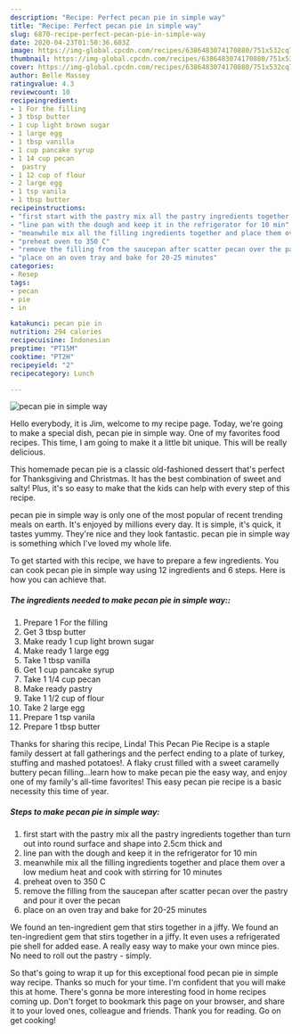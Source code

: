```yaml
---
description: "Recipe: Perfect pecan pie in simple way"
title: "Recipe: Perfect pecan pie in simple way"
slug: 6870-recipe-perfect-pecan-pie-in-simple-way
date: 2020-04-23T01:50:36.603Z
image: https://img-global.cpcdn.com/recipes/6386483074170880/751x532cq70/pecan-pie-in-simple-way-recipe-main-photo.jpg
thumbnail: https://img-global.cpcdn.com/recipes/6386483074170880/751x532cq70/pecan-pie-in-simple-way-recipe-main-photo.jpg
cover: https://img-global.cpcdn.com/recipes/6386483074170880/751x532cq70/pecan-pie-in-simple-way-recipe-main-photo.jpg
author: Belle Massey
ratingvalue: 4.3
reviewcount: 10
recipeingredient:
- 1 For the filling
- 3 tbsp butter
- 1 cup light brown sugar
- 1 large egg
- 1 tbsp vanilla
- 1 cup pancake syrup
- 1 14 cup pecan
-  pastry
- 1 12 cup of flour
- 2 large egg
- 1 tsp vanila
- 1 tbsp butter
recipeinstructions:
- "first start with the pastry mix all the pastry ingredients together than turn out into round surface and shape into 2.5cm thick and"
- "line pan with the dough and keep it in the refrigerator for 10 min"
- "meanwhile mix all the filling ingredients together and place them over a low medium heat and cook with stirring for 10 minutes"
- "preheat oven to 350 C"
- "remove the filling from the saucepan after scatter pecan over the pastry and pour it over the pecan"
- "place on an oven tray and bake for 20-25 minutes"
categories:
- Resep
tags:
- pecan
- pie
- in

katakunci: pecan pie in
nutrition: 294 calories
recipecuisine: Indonesian
preptime: "PT15M"
cooktime: "PT2H"
recipeyield: "2"
recipecategory: Lunch

---
```



![pecan pie in simple way](https://img-global.cpcdn.com/recipes/6386483074170880/751x532cq70/pecan-pie-in-simple-way-recipe-main-photo.jpg)

Hello everybody, it is Jim, welcome to my recipe page. Today, we're going to make a special dish, pecan pie in simple way. One of my favorites food recipes. This time, I am going to make it a little bit unique. This will be really delicious.

This homemade pecan pie is a classic old-fashioned dessert that&#39;s perfect for Thanksgiving and Christmas. It has the best combination of sweet and salty! Plus, it&#39;s so easy to make that the kids can help with every step of this recipe.

pecan pie in simple way is only one of the most popular of recent trending meals on earth. It's enjoyed by millions every day. It is simple, it's quick, it tastes yummy. They're nice and they look fantastic. pecan pie in simple way is something which I've loved my whole life.


To get started with this recipe, we have to prepare a few ingredients. You can cook pecan pie in simple way using 12 ingredients and 6 steps. Here is how you can achieve that.

##### The ingredients needed to make pecan pie in simple way::

1. Prepare 1 For the filling
1. Get 3 tbsp butter
1. Make ready 1 cup light brown sugar
1. Make ready 1 large egg
1. Take 1 tbsp vanilla
1. Get 1 cup pancake syrup
1. Take 1 1/4 cup pecan
1. Make ready  pastry
1. Take 1 1/2 cup of flour
1. Take 2 large egg
1. Prepare 1 tsp vanila
1. Prepare 1 tbsp butter


Thanks for sharing this recipe, Linda! This Pecan Pie Recipe is a staple family dessert at fall gatherings and the perfect ending to a plate of turkey, stuffing and mashed potatoes!. A flaky crust filled with a sweet caramelly buttery pecan filling…learn how to make pecan pie the easy way, and enjoy one of my family&#39;s all-time favorites! This easy pecan pie recipe is a basic necessity this time of year. 

##### Steps to make pecan pie in simple way:

1. first start with the pastry mix all the pastry ingredients together than turn out into round surface and shape into 2.5cm thick and
1. line pan with the dough and keep it in the refrigerator for 10 min
1. meanwhile mix all the filling ingredients together and place them over a low medium heat and cook with stirring for 10 minutes
1. preheat oven to 350 C
1. remove the filling from the saucepan after scatter pecan over the pastry and pour it over the pecan
1. place on an oven tray and bake for 20-25 minutes


We found an ten-ingredient gem that stirs together in a jiffy. We found an ten-ingredient gem that stirs together in a jiffy. It even uses a refrigerated pie shell for added ease. A really easy way to make your own mince pies. No need to roll out the pastry - simply. 

So that's going to wrap it up for this exceptional food pecan pie in simple way recipe. Thanks so much for your time. I'm confident that you will make this at home. There's gonna be more interesting food in home recipes coming up. Don't forget to bookmark this page on your browser, and share it to your loved ones, colleague and friends. Thank you for reading. Go on get cooking!
